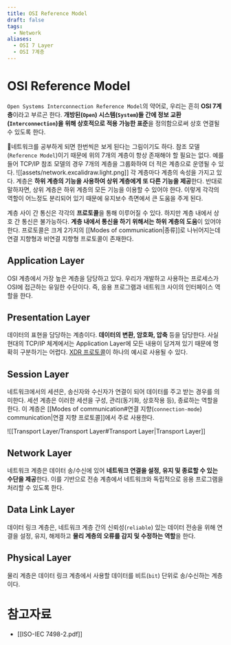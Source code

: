 ```yaml
---
title: OSI Reference Model
draft: false
tags:
  - Network
aliases:
  - OSI 7 Layer
  - OSI 7계층
---
```

#  OSI Reference Model 
`Open Systems Interconnection Reference Model`의 약어로, 우리는 흔히 **OSI 7계층**이라고 부르곤 한다. **개방된(`Open`) 시스템(`System`)들 간에 정보 교환(`Interconnection`)을 위해 상호적으로 적용 가능한 표준**을 정의함으로써 상호 연결될 수 있도록 한다. 

네트워크를 공부하게 되면 한번씩은 보게 된다는 그림이기도 하다. 참조 모델(`Reference Model`)이기 때문에 위의 7개의 계층이 항상 존재해야 할 필요는 없다. 예를 들어 TCP/IP 참조 모델의 경우 7개의 계층을 그룹화하여 더 적은 계층으로 운영될 수 있다.
![[assets/network.excalidraw.light.png]]
각 계층마다 계층의 속성을 가지고 있다. 계층은 **하위 계층의 기능을 사용하여 상위 계층에게 또 다른 기능을 제공**한다. 반대로 말하자면, 상위 계층은 하위 계층의 모든 기능을 이용할 수 있어야 한다. 이렇게 각각의 역할이 어느정도 분리되어 있기 때문에 유지보수 측면에서 큰 도움을 주게 된다. 

계층 사이 간 통신은 각각의 **프로토콜**을 통해 이루어질 수 있다. 하지만 계층 내에서 상호 간 통신은 불가능하다. **계층 내에서 통신을 하기 위해서는 하위 계층의 도움**이 있어야 한다. 프로토콜은 크게 2가지의 [[Modes of communication|종류]]로 나뉘어지는데 연결 지향형과 비연결 지향형 프로토콜이 존재한다.

## Application Layer 
OSI 계층에서 가장 높은 계층을 담당하고 있다. 우리가 개발하고 사용하는 프로세스가 OSI에 접근하는 유일한 수단이다.  즉, 응용 프로그램과 네트워크 사이의 인터페이스 역할을 한다. 

## Presentation Layer 
데이터의 표현을 담당하는 계층이다. **데이터의 변환, 암호화, 압축** 등을 담당한다.  사실 현대의 TCP/IP 체계에서는 Application Layer에 모든 내용이 담겨져 있기 때문에 명확히 구분하기는 어렵다. [XDR 프로토콜](https://www.ibm.com/docs/en/aix/7.2?topic=system-external-data-representation-protocol)이 하나의 예시로 사용될 수 있다.

## Session Layer 
네트워크에서의 세션은, 송신자와 수신자가 연결이 되어 데이터를 주고 받는 경우를 의미한다. 세션 계층은 이러한 세션을 구성, 관리(동기화, 상호작용 등), 종료하는 역할을 한다. 이 계층은 [[Modes of communication#연결 지향(`connection-mode`) communication|연결 지향 프로토콜]]에서 주로 사용한다.

![[Transport Layer/Transport Layer#Transport Layer|Transport Layer]]


## Network Layer
네트워크 계층은 데이터 송/수신에 있어 **네트워크 연결을 설정, 유지 및 종료할 수 있는 수단을 제공**한다. 이를 기반으로 전송 계층에서 네트워크와 독립적으로 응용 프로그램을 처리할 수 있도록 한다. 

## Data Link Layer 
데이터 링크 계층은, 네트워크 계층 간의 신뢰성(`reliable`) 있는 데이터 전송을 위해 연결을 설정, 유지, 해제하고 **물리 계층의 오류를 감지 및 수정하는 역할**을 한다.

## Physical Layer 
물리 계층은 데이터 링크 계층에서 사용할 데이터를 비트(`bit`) 단위로 송/수신하는 계층이다.

# 참고자료 
- [[ISO-IEC 7498-2.pdf]]
